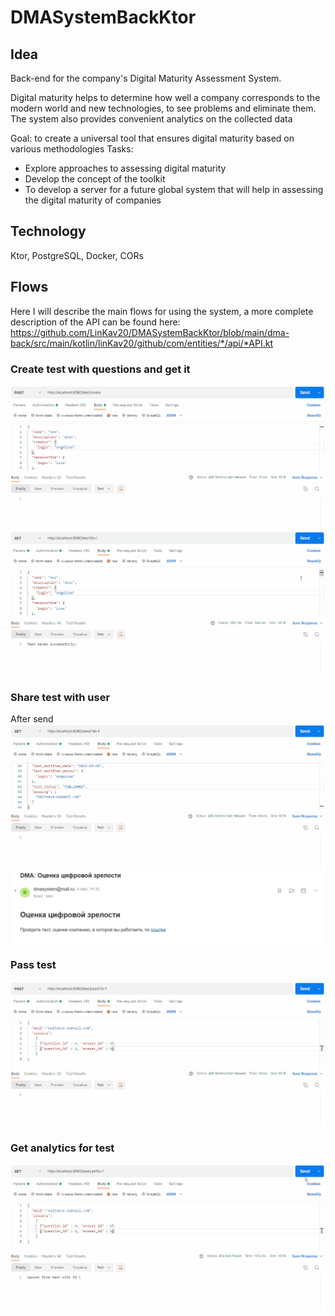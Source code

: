 # DMASystemBackKtor

## Idea

Back-end for the company's Digital Maturity Assessment System. 

Digital maturity helps to determine how well a company corresponds to the modern world and new technologies, to see problems and eliminate them. The system also provides convenient analytics on the collected data

Goal: to create a universal tool that ensures digital maturity based on various methodologies
Tasks: 
- Explore approaches to assessing digital maturity
- Develop the concept of the toolkit
- To develop a server for a future global system that will help in assessing the digital maturity of companies

## Technology

Ktor, PostgreSQL, Docker, CORs

## Flows

Here I will describe the main flows for using the system, a more complete description of the API can be found here:
https://github.com/LinKav20/DMASystemBackKtor/blob/main/dma-back/src/main/kotlin/linKav20/github/com/entities/*/api/*API.kt

### Create test with questions and get it
![alt text](https://github.com/LinKav20/DMASystemBackKtor/blob/main/gifs/createtest.gif "Create test")
![alt text](https://github.com/LinKav20/DMASystemBackKtor/blob/main/gifs/gettest.gif "Get test")

### Share test with user

After send
![alt text](https://github.com/LinKav20/DMASystemBackKtor/blob/main/gifs/sendings.gif "Pass test")
![alt text](https://github.com/LinKav20/DMASystemBackKtor/blob/main/gifs/MAIL.JPG "Pass test")

### Pass test 
![alt text](https://github.com/LinKav20/DMASystemBackKtor/blob/main/gifs/resultssend.gif "Pass test")

### Get analytics for test
![alt text](https://github.com/LinKav20/DMASystemBackKtor/blob/main/gifs/analyze.gif "Analitys of test")


